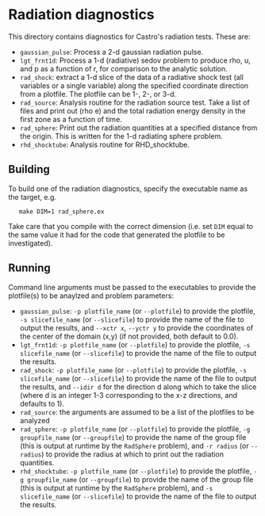 # Radiation diagnostics

This directory contains diagnostics for Castro's radiation tests.
These are:

- `gaussian_pulse`: Process a 2-d gaussian radiation pulse.
- `lgt_frnt1d`: Process a 1-d (radiative) sedov problem to produce rho, u, and
    p as a function of r, for comparison to the analytic solution.
- `rad_shock`: extract a 1-d slice of the data of a radiative shock test (all
        variables or a single variable) along the specified coordinate direction
        from a plotfile.  The plotfile can be 1-, 2-, or 3-d.
- `rad_source`: Analysis routine for the radiation source test.  Take a list of
    files and print out (rho e) and the total radiation energy density in the
    first zone as a function of time.
- `rad_sphere`: Print out the radiation quantities at a specified distance from
    the origin.  This is written for the 1-d radiating sphere problem.
- `rhd_shocktube`: Analysis routine for RHD_shocktube.

## Building

To build one of the radiation diagnostics, specify the executable name
as the target, e.g.

```
   make DIM=1 rad_sphere.ex
```

Take care that you compile with the correct dimension (i.e. set `DIM`
equal to the same value it had for the code that generated the plotfile
to be investigated).

## Running

Command line arguments must be passed to the executables to provide the plotfile(s)
to be anaylzed and problem parameters:

- `gaussian_pulse`: `-p plotfile_name` (or `--plotfile`) to provide the plotfile,
    `-s slicefile_name` (or `--slicefile`) to provide the name of the file to
    output the results, and `--xctr x`, `--yctr y` to provide the coordinates
    of the center of the domain (x,y) (if not provided, both default to 0.0).
- `lgt_frnt1d`: `-p plotfile_name` (or `--plotfile`) to provide the plotfile,
    `-s slicefile_name` (or `--slicefile`) to provide the name of the file to
    output the results.
- `rad_shock`: `-p plotfile_name` (or `--plotfile`) to provide the plotfile,
    `-s slicefile_name` (or `--slicefile`) to provide the name of the file to
    output the results, and `--idir d` for the direction d along which to take
    the slice (where d is an integer 1-3 corresponding to the x-z directions,
    and defaults to 1).
- `rad_source`: the arguments are assumed to be a list of the plotfiles to be analyzed
- `rad_sphere`:  `-p plotfile_name` (or `--plotfile`) to provide the plotfile,
    `-g groupfile_name` (or `--groupfile`) to provide the name of the group file
    (this is output at runtime by the `RadSphere` problem), and `-r radius` (or
    `--radius`) to provide the radius at which to print out the
    radiation quantities.
- `rhd_shocktube`: `-p plotfile_name` (or `--plotfile`) to provide the plotfile,
    `-g groupfile_name` (or `--groupfile`) to provide the name of the group file
    (this is output at runtime by the `RadSphere` problem), and
    `-s slicefile_name` (or `--slicefile`) to provide the name of the file to
    output the results.
